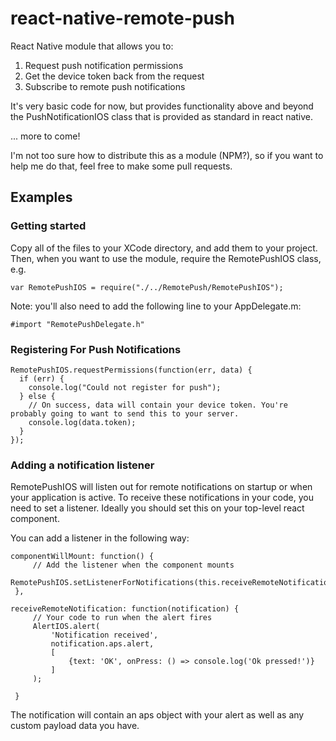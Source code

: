 # react-native-remote-push
React Native module that allows you to:
 1. Request push notification permissions
 2. Get the device token back from the request
 3. Subscribe to remote push notifications

It's very basic code for now, but provides functionality above and beyond the PushNotificationIOS class that is provided as standard in react native.

... more to come!

I'm not too sure how to distribute this as a module (NPM?), so if you want to help me do that, feel free to make some pull requests.

## Examples
### Getting started
Copy all of the files to your XCode directory, and add them to your project. Then, when you want to use the module, require the RemotePushIOS class, e.g.

```
var RemotePushIOS = require("./../RemotePush/RemotePushIOS");
```

Note: you'll also need to add the following line to your AppDelegate.m: 

```
#import "RemotePushDelegate.h"
```

### Registering For Push Notifications

```
RemotePushIOS.requestPermissions(function(err, data) {
  if (err) {
    console.log("Could not register for push");
  } else {
    // On success, data will contain your device token. You're probably going to want to send this to your server.
    console.log(data.token);
  }
});
```

### Adding a notification listener
RemotePushIOS will listen out for remote notifications on startup or when your application is active. To receive these notifications in your code, you need to set a listener. Ideally you should set this on your top-level react component.

You can add a listener in the following way:

```
componentWillMount: function() {
     // Add the listener when the component mounts
     RemotePushIOS.setListenerForNotifications(this.receiveRemoteNotification);
 },

receiveRemoteNotification: function(notification) {
     // Your code to run when the alert fires
     AlertIOS.alert(
         'Notification received',
         notification.aps.alert,
         [
             {text: 'OK', onPress: () => console.log('Ok pressed!')}
         ]
     );

 }
```    

The notification will contain an aps object with your alert as well as any custom payload data you have.



